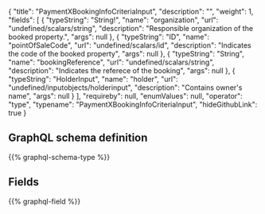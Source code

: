 {
  "title": "PaymentXBookingInfoCriteriaInput",
  "description": "",
  "weight": 1,
  "fields": [
    {
      "typeString": "String!",
      "name": "organization",
      "url": "undefined/scalars/string",
      "description": "Responsible organization of the booked property.",
      "args": null
    },
    {
      "typeString": "ID",
      "name": "pointOfSaleCode",
      "url": "undefined/scalars/id",
      "description": "Indicates the code of the booked property",
      "args": null
    },
    {
      "typeString": "String",
      "name": "bookingReference",
      "url": "undefined/scalars/string",
      "description": "Indicates the referece of the booking",
      "args": null
    },
    {
      "typeString": "HolderInput",
      "name": "holder",
      "url": "undefined/inputobjects/holderinput",
      "description": "Contains owner's name",
      "args": null
    }
  ],
  "requireby": null,
  "enumValues": null,
  "operator": "type",
  "typename": "PaymentXBookingInfoCriteriaInput",
  "hideGithubLink": true
}
## GraphQL schema definition

{{% graphql-schema-type %}}

## Fields

{{% graphql-field %}}
